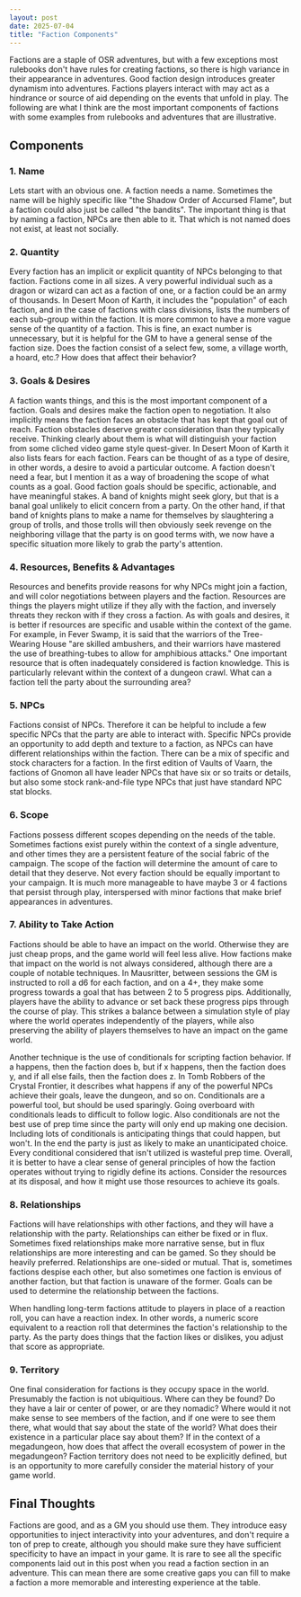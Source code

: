 ```yaml
---
layout: post
date: 2025-07-04
title: "Faction Components"
---
```

Factions are a staple of OSR adventures, but with a few exceptions most rulebooks don't have rules for creating factions, so there is high variance in their appearance in adventures. Good faction design introduces greater dynamism into adventures. Factions players interact with may act as a hindrance or source of aid depending on the events that unfold in play. The following are what I think are the most important components of factions with some examples from rulebooks and adventures that are illustrative.

## Components

### 1. Name

Lets start with an obvious one. A faction needs a name. Sometimes the name will be highly specific like "the Shadow Order of Accursed Flame", but a faction could also just be called "the bandits". The important thing is that by naming a faction, NPCs are then able to it. That which is not named does not exist, at least not socially.

### 2. Quantity

Every faction has an implicit or explicit quantity of NPCs belonging to that faction. Factions come in all sizes. A very powerful individual such as a dragon or wizard can act as a faction of one, or a faction could be an army of thousands. In Desert Moon of Karth, it includes the "population" of each faction, and in the case of factions with class divisions, lists the numbers of each sub-group within the faction. It is more common to have a more vague sense of the quantity of a faction. This is fine, an exact number is unnecessary, but it is helpful for the GM to have a general sense of the faction size. Does the faction consist of a select few, some, a village worth, a hoard, etc.? How does that affect their behavior?

### 3. Goals & Desires

A faction wants things, and this is the most important component of a faction. Goals and desires make the faction open to negotiation. It also implicitly means the faction faces an obstacle that has kept that goal out of reach. Faction obstacles deserve greater consideration than they typically receive. Thinking clearly about them is what will distinguish your faction from some cliched video game style quest-giver. In Desert Moon of Karth it also lists fears for each faction. Fears can be thought of as a type of desire, in other words, a desire to avoid a particular outcome. A faction doesn't need a fear, but I mention it as a way of broadening the scope of what counts as a goal. Good faction goals should be specific, actionable, and have meaningful stakes. A band of knights might seek glory, but that is a banal goal unlikely to elicit concern from a party. On the other hand, if that band of knights plans to make a name for themselves by slaughtering a group of trolls, and those trolls will then obviously seek revenge on the neighboring village that the party is on good terms with, we now have a specific situation more likely to grab the party's attention.

### 4. Resources, Benefits & Advantages

Resources and benefits provide reasons for why NPCs might join a faction, and will color negotiations between players and the faction. Resources are things the players might utilize if they ally with the faction, and inversely threats they reckon with if they cross a faction. As with goals and desires, it is better if resources are specific and usable within the context of the game. For example, in Fever Swamp, it is said that the warriors of the Tree-Wearing House "are skilled ambushers, and their warriors have mastered the use of breathing-tubes to allow for amphibious attacks." One important resource that is often inadequately considered is faction knowledge. This is particularly relevant within the context of a dungeon crawl. What can a faction tell the party about the surrounding area?

### 5. NPCs

Factions consist of NPCs. Therefore it can be helpful to include a few specific NPCs that the party are able to interact with. Specific NPCs provide an opportunity to add depth and texture to a faction, as NPCs can have different relationships within the faction. There can be a mix of specific and stock characters for a faction. In the first edition of Vaults of Vaarn, the factions of Gnomon all have leader NPCs that have six or so traits or details, but also some stock rank-and-file type NPCs that just have standard NPC stat blocks.

### 6. Scope

Factions possess different scopes depending on the needs of the table. Sometimes factions exist purely within the context of a single adventure, and other times they are a persistent feature of the social fabric of the campaign. The scope of the faction will determine the amount of care to detail that they deserve. Not every faction should be equally important to your campaign. It is much more manageable to have maybe 3 or 4 factions that persist through play, interspersed with minor factions that make brief appearances in adventures.

### 7. Ability to Take Action

Factions should be able to have an impact on the world. Otherwise they are just cheap props, and the game world will feel less alive. How factions make that impact on the world is not always considered, although there are a couple of notable techniques. In Mausritter, between sessions the GM is instructed to roll a d6 for each faction, and on a 4+, they make some progress towards a goal that has between 2 to 5 progress pips. Additionally, players have the ability to advance or set back these progress pips through the course of play. This strikes a balance between a simulation style of play where the world operates independently of the players, while also preserving the ability of players themselves to have an impact on the game world.

Another technique is the use of conditionals for scripting faction behavior. If a happens, then the faction does b, but if x happens, then the faction does y, and if all else fails, then the faction does z. In Tomb Robbers of the Crystal Frontier, it describes what happens if any of the powerful NPCs achieve their goals, leave the dungeon, and so on. Conditionals are a powerful tool, but should be used sparingly. Going overboard with conditionals leads to difficult to follow logic. Also conditionals are not the best use of prep time since the party will only end up making one decision. Including lots of conditionals is anticipating things that could happen, but won't. In the end the party is just as likely to make an unanticipated choice. Every conditional considered that isn't utilized is wasteful prep time. Overall, it is better to have a clear sense of general principles of how the faction operates without trying to rigidly define its actions. Consider the resources at its disposal, and how it might use those resources to achieve its goals.

### 8. Relationships

Factions will have relationships with other factions, and they will have a relationship with the party. Relationships can either be fixed or in flux. Sometimes fixed relationships make more narrative sense, but in flux relationships are more interesting and can be gamed. So they should be heavily preferred. Relationships are one-sided or mutual. That is, sometimes factions despise each other, but also sometimes one faction is envious of another faction, but that faction is unaware of the former. Goals can be used to determine the relationship between the factions.

When handling long-term factions attitude to players in place of a reaction roll, you can have a reaction index. In other words, a numeric score equivalent to a reaction roll that determines the faction's relationship to the party. As the party does things that the faction likes or dislikes, you adjust that score as appropriate.

### 9. Territory

One final consideration for factions is they occupy space in the world. Presumably the faction is not ubiquitious. Where can they be found? Do they have a lair or center of power, or are they nomadic? Where would it not make sense to see members of the faction, and if one were to see them there, what would that say about the state of the world? What does their existence in a particular place say about them? If in the context of a megadungeon, how does that affect the overall ecosystem of power in the megadungeon? Faction territory does not need to be explicitly defined, but is an opportunity to more carefully consider the material history of your game world.

## Final Thoughts

Factions are good, and as a GM you should use them. They introduce easy opportunities to inject interactivity into your adventures, and don't require a ton of prep to create, although you should make sure they have sufficient specificity to have an impact in your game. It is rare to see all the specific components laid out in this post when you read a faction section in an adventure. This can mean there are some creative gaps you can fill to make a faction a more memorable and interesting experience at the table.
